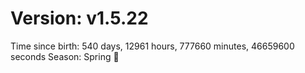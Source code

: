 # Version: v1.5.22
Time since birth: 540 days, 12961 hours, 777660 minutes, 46659600 seconds
Season: Spring 🌸
